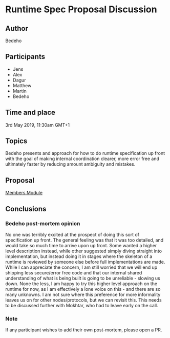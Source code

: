 
# Runtime Spec Proposal Discussion

## Author

Bedeho

## Participants

- Jens
- Alex
- Dagur
- Matthew
- Martin
- Bedeho

## Time and place

3rd May 2019, 11:30am GMT+1

## Topics

Bedeho presents and approach for how to do runtime specification up front with the goal of making internal coordination clearer, more error free and ultimately faster by reducing amount ambiguity and mistakes.

## Proposal

[Members Module](2-attachments/members-module.md)

## Conclusions

### Bedeho post-mortem opinion

No one was terribly excited at the prospect of doing this sort of specification up front. The general feeling was that it was too detailed, and would take so much time to arrive upon up front. Some wanted a higher level description instead, while other suggested simply diving straight into implementation, but instead doing it in stages where the skeleton of a runtime is reviewed by someone else before full implementations are made. While I can appreciate the concern, I am still worried that we will end up shipping less secure/error free code and that our internal shared understanding of what is being built is going to be unreliable - slowing us down. None the less, I am happy to try this higher level approach on the runtime for now, as I am effectively a lone voice on this - and there are so many unknowns. I am not sure where this preference for more informality leaves us on for other nodes/protocols, but we can revisit this. This needs to be discussed further with Mokhtar, who had to leave early on the call.


### Note

If any participant wishes to add their own post-mortem, please open a PR.
